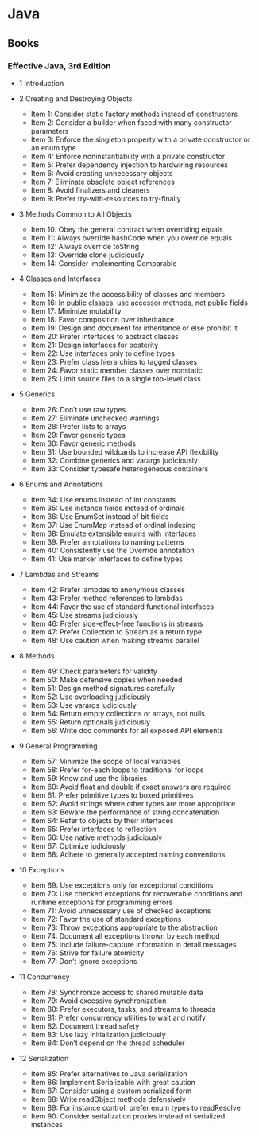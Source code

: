 # Java

## Books

### Effective Java, 3rd Edition

- 1 Introduction

- 2 Creating and Destroying Objects

  - Item 1: Consider static factory methods instead of constructors
  - Item 2: Consider a builder when faced with many constructor parameters
  - Item 3: Enforce the singleton property with a private constructor or an enum type
  - Item 4: Enforce noninstantiability with a private constructor
  - Item 5: Prefer dependency injection to hardwiring resources
  - Item 6: Avoid creating unnecessary objects
  - Item 7: Eliminate obsolete object references
  - Item 8: Avoid finalizers and cleaners
  - Item 9: Prefer try-with-resources to try-finally

- 3 Methods Common to All Objects

  - Item 10: Obey the general contract when overriding equals
  - Item 11: Always override hashCode when you override equals
  - Item 12: Always override toString
  - Item 13: Override clone judiciously
  - Item 14: Consider implementing Comparable

- 4 Classes and Interfaces

  - Item 15: Minimize the accessibility of classes and members
  - Item 16: In public classes, use accessor methods, not public fields
  - Item 17: Minimize mutability
  - Item 18: Favor composition over inheritance
  - Item 19: Design and document for inheritance or else prohibit it
  - Item 20: Prefer interfaces to abstract classes
  - Item 21: Design interfaces for posterity
  - Item 22: Use interfaces only to define types
  - Item 23: Prefer class hierarchies to tagged classes
  - Item 24: Favor static member classes over nonstatic
  - Item 25: Limit source files to a single top-level class

- 5 Generics

  - Item 26: Don’t use raw types
  - Item 27: Eliminate unchecked warnings
  - Item 28: Prefer lists to arrays
  - Item 29: Favor generic types
  - Item 30: Favor generic methods
  - Item 31: Use bounded wildcards to increase API flexibility
  - Item 32: Combine generics and varargs judiciously
  - Item 33: Consider typesafe heterogeneous containers

- 6 Enums and Annotations

  - Item 34: Use enums instead of int constants
  - Item 35: Use instance fields instead of ordinals
  - Item 36: Use EnumSet instead of bit fields
  - Item 37: Use EnumMap instead of ordinal indexing
  - Item 38: Emulate extensible enums with interfaces
  - Item 39: Prefer annotations to naming patterns
  - Item 40: Consistently use the Override annotation
  - Item 41: Use marker interfaces to define types

- 7 Lambdas and Streams

  - Item 42: Prefer lambdas to anonymous classes
  - Item 43: Prefer method references to lambdas
  - Item 44: Favor the use of standard functional interfaces
  - Item 45: Use streams judiciously
  - Item 46: Prefer side-effect-free functions in streams
  - Item 47: Prefer Collection to Stream as a return type
  - Item 48: Use caution when making streams parallel

- 8 Methods

  - Item 49: Check parameters for validity
  - Item 50: Make defensive copies when needed
  - Item 51: Design method signatures carefully
  - Item 52: Use overloading judiciously
  - Item 53: Use varargs judiciously
  - Item 54: Return empty collections or arrays, not nulls
  - Item 55: Return optionals judiciously
  - Item 56: Write doc comments for all exposed API elements

- 9 General Programming

  - Item 57: Minimize the scope of local variables
  - Item 58: Prefer for-each loops to traditional for loops
  - Item 59: Know and use the libraries
  - Item 60: Avoid float and double if exact answers are required
  - Item 61: Prefer primitive types to boxed primitives
  - Item 62: Avoid strings where other types are more appropriate
  - Item 63: Beware the performance of string concatenation
  - Item 64: Refer to objects by their interfaces
  - Item 65: Prefer interfaces to reflection
  - Item 66: Use native methods judiciously
  - Item 67: Optimize judiciously
  - Item 68: Adhere to generally accepted naming conventions

- 10 Exceptions

  - Item 69: Use exceptions only for exceptional conditions
  - Item 70: Use checked exceptions for recoverable conditions and runtime exceptions for programming errors
  - Item 71: Avoid unnecessary use of checked exceptions
  - Item 72: Favor the use of standard exceptions
  - Item 73: Throw exceptions appropriate to the abstraction
  - Item 74: Document all exceptions thrown by each method
  - Item 75: Include failure-capture information in detail messages
  - Item 76: Strive for failure atomicity
  - Item 77: Don’t ignore exceptions

- 11 Concurrency

  - Item 78: Synchronize access to shared mutable data
  - Item 79: Avoid excessive synchronization
  - Item 80: Prefer executors, tasks, and streams to threads
  - Item 81: Prefer concurrency utilities to wait and notify
  - Item 82: Document thread safety
  - Item 83: Use lazy initialization judiciously
  - Item 84: Don’t depend on the thread scheduler

- 12 Serialization

  - Item 85: Prefer alternatives to Java serialization
  - Item 86: Implement Serializable with great caution
  - Item 87: Consider using a custom serialized form
  - Item 88: Write readObject methods defensively
  - Item 89: For instance control, prefer enum types to readResolve
  - Item 90: Consider serialization proxies instead of serialized instances

